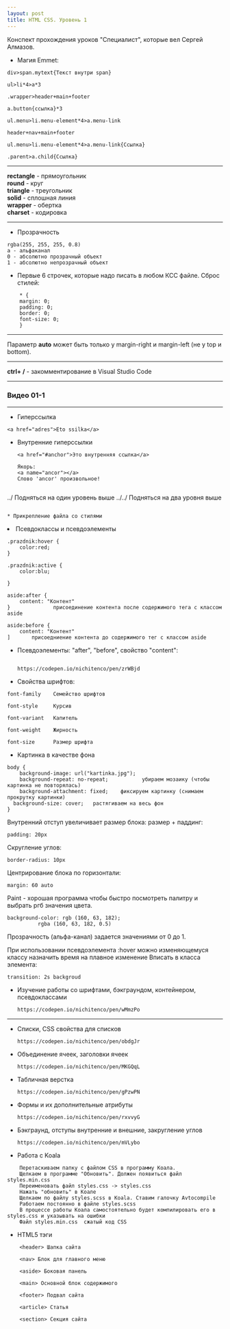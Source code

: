 ```yaml
---
layout: post
title: HTML CSS. Уровень 1
---
```

Конспект прохождения уроков "Специалист", которые вел Сергей Алмазов.

* Магия Emmet:

```
div>span.mytext{Текст внутри span}

ul>li*4>a*3

.wrapper>header+main+footer

a.button{ссылка}*3

ul.menu>li.menu-element*4>a.menu-link

header+nav+main+footer

ul.menu>li.menu-element*4>a.menu-link{Ссылка}

.parent>a.child{Ссылка}
```
------------

**rectangle** - прямоугольник  
**round**     - круг  
**triangle**  - треугольник  
**solid**     - сплошная линия  
**wrapper**   - обертка  
**charset**   - кодировка

------------

* Прозрачность

```
rgba(255, 255, 255, 0.8)
a - альфаканал
0 - абсолютно прозрачный объект
1 - абсолютно непрозрачный объект
```

* Первые 6 строчек, которые надо писать в любом КСС файле. Сброс стилей:

```
    * {
    margin: 0;
    padding: 0;
    border: 0;
    font-size: 0;
    }

```

-------------

Параметр **auto** может быть только у margin-right и margin-left (не у top и bottom).

-------------

**ctrl+ /**   - закомментирование в Visual Studio Code

------------

### Видео 01-1
------------
* Гиперссылка
```
<a href="adres">Eto ssilka</a>
```

* Внутренние гиперссылки

    ```
    <a href="#anchor">Это внутренняя ссылка</a>

    Якорь:
    <a name="ancor"></a>
    Слово 'ancor' произвольное!
    ```

    ```
../ Подняться на один уровень выше
../../ Подняться на два уровня выше
```

* Прикрепление файла со стилями

```
<link rel="stylesheet" href="styles.css"
```

* Псевдоклассы и псевдоэлементы

```
.prazdnik:hover {
	color:red;
}

.prazdnik:active {
	color:blu;

}
```

```
aside:after {
	content: "Контент"
}              присоединение контента после содержимого тега с классом aside

aside:before {
	content: "Контент"
]		присоедниение контента до содержимого тег с классом aside
```

* Псевдоэлементы: "after", "before", свойство "content":

    ```

    https://codepen.io/nichitenco/pen/zrWBjd

    ```

* Свойства шрифтов:

```
font-family    Семейство шрифтов

font-style     Курсив

font-variant   Капитель

font-weight    Жирность

font-size      Размер шрифта
```

* Картинка в качестве фона

```
body {
	background-image: url("kartinka.jpg");
	background-repeat: no-repeat;			убираем мозаику (чтобы картинка не повторялась)
	background-attachment: fixed;	 фиксируем картинку (снимаем прокрутку картинки)
  background-size: cover; 	растягиваем на весь фон
}

```
Внутренний отступ увеличивает размер блока: размер + паддинг:

```
padding: 20px
```

Скругление углов:

```
border-radius: 10px
```

Центрирование блока по горизонтали:

```
margin: 60 auto
```

Paint - хорошая программа чтобы быстро посмотреть палитру и выбрать ргб значения цвета.


```
background-color: rgb (160, 63, 182);
		  rgba (160, 63, 182, 0.5)
```

Прозрачность (альфа-канал) задается значениями от 0 до 1.


При использовании псевдоэлемента :hover можно изменяющемуся классу назначить
время на плавное изменение Вписать в класса элемента:

```
transition: 2s backgroud
```


* Изучение работы со шрифтами, бэкграундом, контейнером, псевдоклассами

    ```
    https://codepen.io/nichitenco/pen/wMmzPo
    ```
------------------

* Списки, CSS свойства для списков
    ```
    https://codepen.io/nichitenco/pen/obdgJr
    ```

* Объединение ячеек, заголовки ячеек

    ```
    https://codepen.io/nichitenco/pen/MKGQqL
    ```

* Табличная верстка

    ```
    https://codepen.io/nichitenco/pen/gPzwPN
    ```


* Формы и их дополнительные атрибуты

    ```
    https://codepen.io/nichitenco/pen/rxvvyG
    ```

* Бэкграунд, отступы внутренние и внешние, закругление углов

    ```
    https://codepen.io/nichitenco/pen/mVLybo
    ```

* Работа с Koala

```
    Перетаскиваем папку с файлом CSS в программу Коала.
    Щелкаем в программе "Обновить". Должен появиться файл styles.min.css
    Переименовать файл styles.css -> styles.css
    Нажать "обновить" в Коале
    Щелкаем по файлу styles.scss в Koala. Ставим галочку Avtocompile
    Работаем постоянно в файле styles.scss
    В процессе работы Коала самостоятельно будет компилировать его в styles.css и указывать на ошибки
    Файл styles.min.css  сжатый код CSS
```

* HTML5 тэги

```
    <header> Шапка сайта

    <nav> Блок для главного меню

    <aside> Боковая панель

    <main> Основной блок содержимого

    <footer> Подвал сайта

    <article> Статья

    <section> Секция сайта

```
